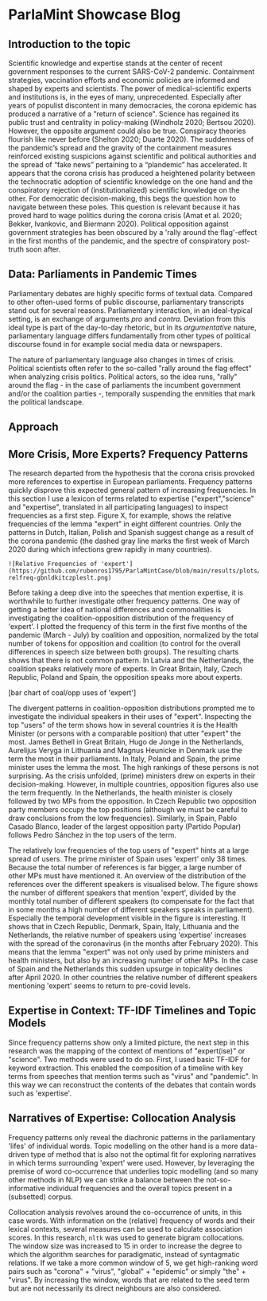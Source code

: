 # ParlaMint Showcase Blog



## Introduction to the topic

Scientific knowledge and expertise stands at the center of recent government responses to the current SARS-CoV-2 pandemic. Containment strategies, vaccination efforts and economic policies are informed and shaped by experts and scientists. The power of medical-scientific experts and institutions is, in the eyes of many, unprecedented. Especially after years of populist discontent in many democracies, the corona epidemic has produced a narrative of a "return of science". Science has regained its public trust and centrality in policy-making (Windholz 2020; Bertsou 2020). However, the opposite argument could also be true. Conspiracy theories flourish like never before (Shelton 2020; Duarte 2020). The suddenness of the pandemic’s spread and the gravity of the containment measures reinforced existing suspicions against scientific and political authorities and the spread of “fake news” pertaining to a “plandemic” has accelerated. It appears that the corona crisis has produced a heightened polarity between the technocratic adoption of scientific knowledge on the one hand and the conspiratory rejection of (institutionalized) scientific knowledge on the other. For democratic decision-making, this begs the question how to navigate between these poles. This question is relevant because it has proved hard to wage politics during the corona crisis (Amat et al. 2020; Bekker, Ivankovic, and Biermann 2020). Political opposition against government strategies has been obscured by a 'rally around the flag'-effect in the first months of the pandemic, and the spectre of conspiratory post-truth soon after.

## Data: Parliaments in Pandemic Times

Parliamentary debates are highly specific forms of textual data. Compared to other often-used forms of public discourse, parliamentary transcripts stand out for several reasons. Parliamentary interaction, in an ideal-typical setting, is an exchange of arguments *pro* and *contra*. Deviation from this ideal type is part of the day-to-day rhetoric, but in its *argumentative* nature, parliamentary language differs fundamentally from other types of political discourse found in for example social media data or newspapers. 

The nature of parliamentary language also changes in times of crisis. Political scientists often refer to the so-called "rally around the flag effect" when analyzing crisis politics. Political actors, so the idea runs, "rally" around the flag - in the case of parliaments the incumbent government and/or the coalition parties -, temporally suspending the enmities that mark the political landscape.  

## Approach



## More Crisis, More Experts? Frequency Patterns

The research departed from the hypothesis that the corona crisis provoked more references to expertise in European parliaments. Frequency patterns quickly disprove this expected general pattern of increasing frequencies. In this section I use a lexicon of terms related to expertise ("expert","science" and "expertise", translated in all participating languages) to inspect frequencies as a first step. Figure X, for example, shows the relative frequencies of the lemma "expert" in eight different countries. Only the patterns in Dutch, Italian, Polish and Spanish suggest change as a result of the corona pandemic (the dashed gray line marks the first week of March 2020 during which infections grew rapidly in many countries).

```
![Relative Frequencies of 'expert'](https://github.com/rubenros1795/ParlaMintCase/blob/main/results/plots/frequencies/expert-relfreq-gbnldkitczpleslt.png)
```

Before taking a deep dive into the speeches that mention expertise, it is worthwhile to further investigate other frequency patterns. One way of getting a better idea of national differences and commonalities is investigating the coalition-opposition distribution of the frequency of 'expert'. I plotted the frequency of this term in the first five months of the pandemic (March - July) by coalition and opposition, normalized by the total number of tokens for opposition and coalition (to control for the overall differences in speech size between both groups). The resulting charts shows that there is not common pattern. In Latvia and the Netherlands, the coalition speaks relatively more of experts. In Great Britain, Italy, Czech Republic, Poland and Spain, the opposition speaks more about experts. 

[bar chart of coal/opp uses of 'expert']

The divergent patterns in coalition-opposition distributions prompted me to investigate the individual speakers in their uses of "expert". Inspecting the top "users" of the term shows how in several countries it is the Health Minister (or persons with a comparable position) that utter "expert" the most. James Bethell in Great Britain, Hugo de Jonge in the Netherlands, Aurelijus Veryga in Lithuania and Magnus Heunicke in Denmark use the term the most in their parliaments.  In Italy, Poland and Spain, the prime minister uses the lemma the most. The high rankings of these persons is not surprising. As the crisis unfolded, (prime) ministers drew on experts in their decision-making. However, in multiple countries, opposition figures also use the term frequently. In the Netherlands, the health minister is closely followed by two MPs from the opposition. In Czech Republic two opposition party members occupy the top positions (although we must be careful to draw conclusions from the low frequencies). Similarly, in Spain, Pablo Casado Blanco, leader of the largest opposition party (Partido Popular) follows Pedro Sánchez in the top users of the term.

The relatively low frequencies of the top users of "expert" hints at a large spread of users. The prime minister of Spain uses 'expert' only 38 times. Because the total number of references is far bigger, a large number of other MPs must have mentioned it. An overview of the distribution of the references over the different speakers is visualised below. The figure shows the number of different speakers that mention 'expert', divided by the monthly total number of different speakers (to compensate for the fact that in some months a high number of different speakers speaks in parliament). Especially the temporal development visible in the figure is interesting. It shows that in Czech Republic, Denmark, Spain, Italy, Lithuania and the Netherlands, the relative number of speakers using 'expertise' increases with the spread of the coronavirus (in the months after February 2020). This means that the lemma "expert" was not only used by prime ministers and health ministers, but also by an increasing number of other MPs. In the case of Spain and the Netherlands this sudden upsurge in topicality declines after April 2020. In other countries the relative number of different speakers mentioning 'expert' seems to return to pre-covid levels.



## Expertise in Context: TF-IDF Timelines and Topic Models

Since frequency patterns show only a limited picture, the next step in this research was the mapping of the context of mentions of "expert(ise)" or "science". Two methods were used to do so. First, I used basic TF-IDF for keyword extraction. This enabled the composition of a timeline with key terms from speeches that mention terms such as "virus" and "pandemic". In this way we can reconstruct the contents of the debates that contain words such as 'expertise'.

## Narratives of Expertise: Collocation Analysis

Frequency patterns only reveal the diachronic patterns in the parliamentary 'lifes' of individual words. Topic modelling on the other hand is a more data-driven type of method that is also not the optimal fit for exploring narratives in which terms surrounding 'expert' were used. However, by leveraging the premise of word co-occurrence that underlies topic modelling (and so many other methods in NLP) we can strike a balance between the not-so-informative individual frequencies and the overall topics present in a (subsetted) corpus. 

Collocation analysis revolves around the co-occurrence of units, in this case words. With information on the (relative) frequency of words and their lexical contexts, several measures can be used to calculate association scores. In this research, ````nltk```` was used to generate bigram collocations. The window size was increased to 15 in order to increase the degree to which the algorithm searches for paradigmatic, instead of syntagmatic relations. If we take a more common window of 5, we get high-ranking word pairs such as "corona" + "virus", "global" + "epidemic" or simply "the" + "virus". By increasing the window, words that are related to the seed term but are not necessarily its direct neighbours are also considered.

